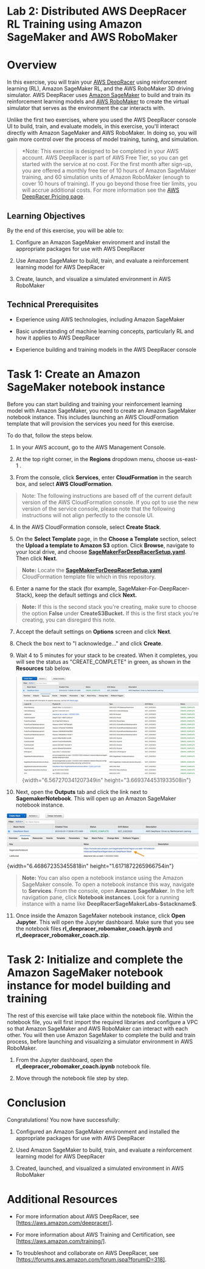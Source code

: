 # Lab 2: Distributed AWS DeepRacer RL Training using Amazon SageMaker and AWS RoboMaker

Overview
========

In this exercise, you will train your [AWS DeepRacer](https://aws.amazon.com/deepracer/)
using reinforcement learning (RL), Amazon SageMaker RL, and the AWS
RoboMaker 3D driving simulator. AWS DeepRacer uses [Amazon SageMaker](https://aws.amazon.com/sagemaker/) to build and train its reinforcement learning
models and [AWS RoboMaker](https://aws.amazon.com/robomaker/) to create the virtual simulator
that serves as the environment the car interacts with.

Unlike the first two exercises, where you used the AWS DeepRacer
console UI to build, train, and evaluate models, in this exercise,
you\'ll interact directly with Amazon SageMaker and AWS RoboMaker. In
doing so, you will gain more control over the process of model
training, tuning, and simulation.

> \*Note: This exercise is designed to be completed in your AWS account.
> AWS DeepRacer is part of AWS Free Tier, so you can get started with
> the service at no cost. For the first month after sign-up, you are
> offered a monthly free tier of 10 hours of Amazon SageMaker training,
> and 60 simulation units of Amazon RoboMaker (enough to cover 10 hours
> of training). If you go beyond those free tier limits, you will accrue
> additional costs. For more information see the [AWS DeepRacer Pricing page](https://aws.amazon.com/deepracer/pricing/).

Learning Objectives
-------------------

By the end of this exercise, you will be able to:

1.  Configure an Amazon SageMaker environment and install the
    appropriate packages for use with AWS DeepRacer

2.  Use Amazon SageMaker to build, train, and evaluate a reinforcement
    learning model for AWS DeepRacer

3.  Create, launch, and visualize a simulated environment in AWS
    RoboMaker

Technical Prerequisites
-----------------------

-   Experience using AWS technologies, including Amazon SageMaker

-   Basic understanding of machine learning concepts, particularly RL
    and how it applies to AWS DeepRacer

-   Experience building and training models in the AWS DeepRacer console

Task 1: Create an Amazon SageMaker notebook instance
====================================================

Before you can start building and training your reinforcement learning
model with Amazon SageMaker, you need to create an Amazon SageMaker 
notebook instance. This includes launching an AWS CloudFormation
template that will provision the services you need for this exercise.

To do that, follow the steps below.

1.  In your AWS account, go to the AWS Management Console.

2.  At the top right corner, in the **Regions** dropdown menu, choose
    us-east-1 .

3.  From the console, click **Services**, enter **CloudFormation** in
    the search box, and select **AWS CloudFormation**.

> Note: The following instructions are based off of the current default
> version of the AWS CloudFormation console. If you opt to use the new
> version of the service console, please note that the following
> instructions will not align perfectly to the console UI.

4.  In the AWS CloudFormation console, select **Create Stack**.

5.  On the **Select Template** page, in the **Choose a Template**
    section, select the **Upload a template to Amazon S3** option. Click
    **Browse**, navigate to your local drive, and choose
    [**SageMakerForDeepRacerSetup.yaml**](https://raw.githubusercontent.com/p55t/aws-deepracer-workshops/master/Workshops/2019-AWSSummits-AWSDeepRacerService/Lab2_Sagemaker/SageMakerForDeepRacerSetup.yaml). Then click **Next**.

 > **Note:** Locate the [**SageMakerForDeepRacerSetup.yaml**](https://raw.githubusercontent.com/p55t/aws-deepracer-workshops/master/Workshops/2019-AWSSummits-AWSDeepRacerService/Lab2_Sagemaker/SageMakerForDeepRacerSetup.yaml) CloudFormation template file which in this repository.

6.  Enter a name for the stack (for example,
    SageMaker-For-DeepRacer-Stack), keep the default settings and click
    **Next.**

> **Note:** If this is the second stack you're creating, make sure to
> choose the option **False** under **CreateS3Bucket.** If this is the first stack you're creating, you
> can disregard this note.

7.  Accept the default settings on **Options** screen and click
    **Next**.

8.  Check the box next to "I acknowledge\..." and click **Create**.

9.  Wait 4 to 5 minutes for your stack to be created. When it completes,
    you will see the status as "CREATE\_COMPLETE" in green, as shown in
    the **Resources** tab below.

> ![](./media/image1.jpeg){width="6.567270341207349in"
> height="3.6693744531933508in"}

10. Next, open the **Outputs** tab and click the link next to
    **SagemakerNotebook**. This will open up an Amazon SageMaker
    notebook instance.

![](./media/image2.jpeg){width="6.468672353455818in"
height="1.6171872265966754in"}

> **Note:** You can also open a notebook instance using the Amazon
> SageMaker console. To open a notebook instance this way, navigate to
> **Services**. From the console, open **Amazon SageMaker**. In the left
> navigation pane, click **Notebook instances**. Look for a running
> instance with a name like **DeepRacerSageMakerLabs-\$stackname\$**.

11. Once inside the Amazon SageMaker notebook instance, click **Open
    Jupyter**. This will open the Jupyter dashboard. Make sure that you
    see the notebook files **rl\_deepracer\_robomaker\_coach.ipynb** and **rl\_deepracer\_robomaker\_coach.zip**.

Task 2: Initialize and complete the Amazon SageMaker notebook instance for model building and training
======================================================================================================

The rest of this exercise will take place within the notebook file.
Within the notebook file, you will first import the required libraries
and configure a VPC so that Amazon SageMaker and AWS RoboMaker can
interact with each other. You will then use Amazon SageMaker to
complete the build and train process, before launching and visualizing
a simulator environment in AWS RoboMaker.

1.  From the Jupyter dashboard, open the
    **rl\_deepracer\_robomaker\_coach.ipynb** notebook file.

2.  Move through the notebook file step by step.

Conclusion
==========

Congratulations! You now have successfully:

1.  Configured an Amazon SageMaker environment and installed the
    appropriate packages for use with AWS DeepRacer

2.  Used Amazon SageMaker to build, train, and evaluate a reinforcement
    learning model for AWS DeepRacer

3.  Created, launched, and visualized a simulated environment in AWS
    RoboMaker

Additional Resources
====================

-   For more information about AWS DeepRacer, see
    [https://aws.amazon.com/deepracer/].

-   For more information about AWS Training and Certification, see
    [https://aws.amazon.com/training/].

-   To troubleshoot and collaborate on AWS DeepRacer, see [https://forums.aws.amazon.com/forum.jspa?forumID=318].
